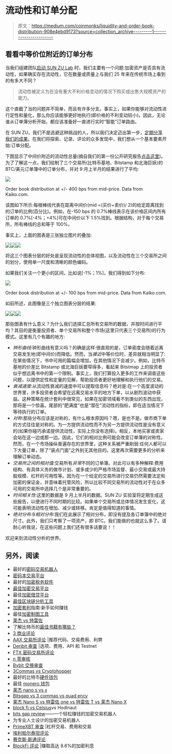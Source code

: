 # 流动性和订单分配

> 原文：<https://medium.com/coinmonks/liquidity-and-order-book-distribution-908e4ebd9173?source=collection_archive---------1----------------------->

## 看看中等价位附近的订单分布

当我们组建团队[启动 SUN ZU Lab](https://sunzulab.com/) 时，我们主要有一个问题:加密资产是否具有流动性，如果确实存在流动性，它在数量或质量上与我们 25 年来在传统市场上看到的有多大不同？

> 流动性被定义为在没有重大不利价格变动的情况下购买或出售大规模资产的能力。

这个直截了当的问题并不简单，而且有许多分支。事实上，如果你能够对流动性进行定性和量化，那么你应该能够更好地执行(即价格的不利变动较小)。因此，无论谁从订单簿分析开始，都应该准备好一直进行实时“智能”订单路由。

在 SUN ZU，我们不是逃避这种挑战的人，所以我们决定迈出第一步，[定期分享我们的成果](https://sunzulab.com/research/)。在我们将探索、记录、评论的众多发现中，我们想从一个基本要素开始:订单分配。

下图显示了中间价附近的流动性总量(摘自我们的第一份公开研究报告[点击这里](https://sunzulab.com/wp-content/uploads/2020/09/liquidity_analysis_September_2020-3.pdf))。为了了解这一点，我们绘制了三个交易所(比特币基地、Bitstamp 和北海巨妖)的 BTC/美元订单簿中的订单分布，并对 9 月上半月的结果进行了平均:

![](img/2f12ff8c3ff7f2dc570b2f0a81f6d87e.png)

Order book distribution at +/- 400 bps from mid-price. Data from Kaiko.com.

该图如下所示:每根棒线代表在距离中间价(mid =(买价+卖价)/ 2)的给定距离找到的订单的比例(百分比)。例如，在-150 bps 的 0.7%棒线表示在该价格区间内所有订单的 0.7%[-4%；+4%]可在中间价以下 1.5%找到。根据结构，对于每个交易所，所有棒线的总和等于 100%。

事实上，上面的图表是三张独立图片的叠加:

![](img/2e42cd45d17c73c778f20ca0c39d34bf.png)![](img/691750680c9440332cde6392f6fc6016.png)![](img/f0e3bff94e199c6754016f88a6a48123.png)

将这三个图表分层的好处是呈现流动性的总体视图，以及流动性在三个交易所之间的划分，使用单一尺度和清晰的颜色编码。

如果我们关注一个更小的区间，比如说[-1%；1%]，我们得到如下分布:

![](img/53490dc0a7d65cdadcc4c3b574963290.png)

Order book distribution at +/- 100 bps from mid-price. Data from Kaiko.com.

如前所述，此图像是三个独立图表分层的结果:

![](img/a4efd0fb061bbebfa50d4398b2fd1a2c.png)![](img/bac682b05b0be89c94d3d33582763163.png)![](img/78f83a498743b390893622cbee7f3010.png)

那些图表有什么意义？为什么我们选择汇总所有交易所的数据，并按时间进行平均？其目的是衡量投资者、单个交易所和整个市场(这里只代表三个交易所)的行为模式。这里有几个有趣的地方:

*   *钟形曲线*:钟形曲线有意义吗？的确是这样:很直观的是，订单密度会随着远离交易发生地(即中间价)而降低。然而，当*接近*中等价位时，差异就相当明显了:在某些情况下，书中可用的篇幅会增加，在其他情况下会减少。例如，比特币基地的价差比 Bitstamp 或北海巨妖要窄得多，看起来 Bitstmap 上的投资者似乎想远离书中的第一个限制。事实上，我们打算投入更多的工作来调查这些问题，以提供定性和定量的见解，帮助投资者更好地理解和执行他们的交易。
*   *衰减速度*:从流动性衰减的速度中可以提取信息吗？绝对是:在一个高度波动的世界里，许多投资者会希望在远离交易水平的地方下单，以从剧烈波动中获益。这种策略在统计套利中很常见，如果在加密领域看不到类似的东西出现，那将是一个惊喜。尾部的“肥满度”也是“潜在”流动性的指标，即在适当情况下等待执行的订单。
*   *对称*:那些分布应该是对称的，有什么根本原因吗？嗯，是也不是。做市商下单的方式往往是对称的。为一方提供流动性而不为另一方提供流动性是没有意义的(如果你碰巧承诺提供流动性，实际上你没有选择)。相反，本地买家或卖家会站在这一边或那一边。因此，它们的相对比例可能会改变订单簿的对称性。然而，在一个市场操纵普遍存在的世界里，这种关系被严重削弱:任何人都可以下大量订单，除了“装点门面”之外别无其他目的。这里再次需要更多的分析来理解订单动态。
*   *交易所之间的相对值*:交易所有*非常*不同的订单簿。对此可以有多种解释:费用结构、有具体义务的做市计划、或多或少的严格市场监督、最小交易或最大持股规模、杠杆的可用性等。因为在一个给定的交易所进行交易仍然需要法定和加密的保证金，并意味着托管风险，所以比较不同交易所的流动性对于在众多可用的交易所中选择几个是非常重要的。
*   *时间相关性*:这里的数据是 9 月上半月的数据。SUN ZU 实验室将定期生成这些报告，以便进行不同时期的比较。如果单个交易所或总体情况发生变化，这可能表明流动性在增加、减少或转移。肯定是值得知道的事情。
*   *绝对分布与相对分布*:我们在此展示了相对分布，即没有提及各订单簿中的绝对尺寸。此外，我们只考察了一项资产，即 BTC。我们能做的也就这么多了。请耐心听我说，在这些问题上我们还有很多话要说！！

欢迎来到流动性分析的世界。

## 另外，阅读

*   最好的[密码交易机器人](/coinmonks/crypto-trading-bot-c2ffce8acb2a)
*   [密码本交易平台](/coinmonks/top-10-crypto-copy-trading-platforms-for-beginners-d0c37c7d698c)
*   最好的[加密税务软件](/coinmonks/best-crypto-tax-tool-for-my-money-72d4b430816b)
*   [最佳加密交易平台](/coinmonks/the-best-crypto-trading-platforms-in-2020-the-definitive-guide-updated-c72f8b874555)
*   最佳[加密借贷平台](/coinmonks/top-5-crypto-lending-platforms-in-2020-that-you-need-to-know-a1b675cec3fa)
*   [最佳区块链分析工具](https://bitquery.io/blog/best-blockchain-analysis-tools-and-software)
*   [加密套利](/coinmonks/crypto-arbitrage-guide-how-to-make-money-as-a-beginner-62bfe5c868f6)指南:新手如何赚钱
*   最佳[加密制图工具](/coinmonks/what-are-the-best-charting-platforms-for-cryptocurrency-trading-85aade584d80)
*   [莱杰 vs 特雷佐](/coinmonks/ledger-vs-trezor-best-hardware-wallet-to-secure-cryptocurrency-22c7a3fd391e)
*   了解比特币的[最佳书籍有哪些？](/coinmonks/what-are-the-best-books-to-learn-bitcoin-409aeb9aff4b)
*   [3 商业评论](/coinmonks/3commas-review-an-excellent-crypto-trading-bot-2020-1313a58bec92)
*   [AAX 交易所评论](/coinmonks/aax-exchange-review-2021-67c5ea09330c) |推荐代码、交易费用、利弊
*   [Deribit 审查](/coinmonks/deribit-review-options-fees-apis-and-testnet-2ca16c4bbdb2) |选项、费用、API 和 Testnet
*   [FTX 密码交易所评论](/coinmonks/ftx-crypto-exchange-review-53664ac1198f)
*   [n 零审核](/coinmonks/ngrave-zero-review-c465cf8307fc)
*   [Bybit 交换审查](/coinmonks/bybit-exchange-review-dbd570019b71)
*   [3Commas vs Cryptohopper](/coinmonks/cryptohopper-vs-3commas-vs-shrimpy-a2c16095b8fe)
*   最好的比特币[硬件钱包](/coinmonks/the-best-cryptocurrency-hardware-wallets-of-2020-e28b1c124069?source=friends_link&sk=324dd9ff8556ab578d71e7ad7658ad7c)
*   最佳 [monero 钱包](https://blog.coincodecap.com/best-monero-wallets)
*   [莱杰 nano s vs x](https://blog.coincodecap.com/ledger-nano-s-vs-x)
*   [Bitsgap vs 3 commas vs quad ency](https://blog.coincodecap.com/bitsgap-3commas-quadency)
*   [莱杰 Nano S vs 特雷佐 one vs 特雷佐 T vs 莱杰 Nano X](https://blog.coincodecap.com/ledger-nano-s-vs-trezor-one-ledger-nano-x-trezor-t)
*   [block fi vs Celsius](/coinmonks/blockfi-vs-celsius-vs-hodlnaut-8a1cc8c26630)vs Hodlnaut
*   [bits gap review](/coinmonks/bitsgap-review-a-crypto-trading-bot-that-makes-easy-money-a5d88a336df2)——一个轻松赚钱的加密交易机器人
*   为专业人士设计的加密交易机器人
*   [PrimeXBT 审查](/coinmonks/primexbt-review-88e0815be858) |杠杆交易、费用和交易
*   [埃利帕尔泰坦评论](/coinmonks/ellipal-titan-review-85e9071dd029)
*   [赛克斯·斯通评论](https://blog.coincodecap.com/secux-stone-hardware-wallet-review)
*   [BlockFi 评论](/coinmonks/blockfi-review-53096053c097) |赚取高达 8.6%的加密利息